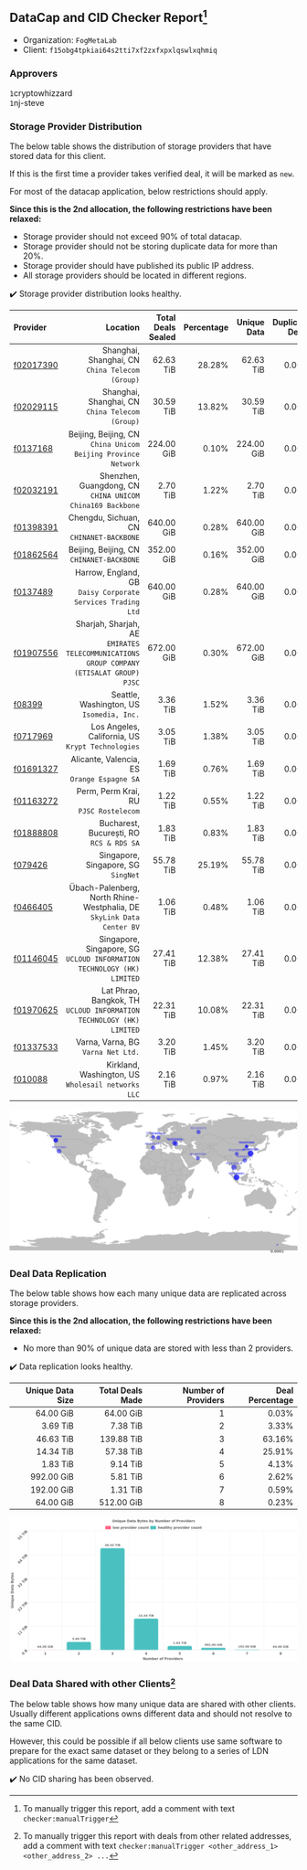 ## DataCap and CID Checker Report[^1]
 - Organization: `FogMetaLab`
 - Client: `f15obg4tpkiai64s2tti7xf2zxfxpxlqswlxqhmiq`
### Approvers
`1`cryptowhizzard<br/>`1`nj-steve

### Storage Provider Distribution
The below table shows the distribution of storage providers that have stored data for this client.

If this is the first time a provider takes verified deal, it will be marked as `new`.

For most of the datacap application, below restrictions should apply.

**Since this is the 2nd allocation, the following restrictions have been relaxed:**
 - Storage provider should not exceed 90% of total datacap.
 - Storage provider should not be storing duplicate data for more than 20%.
 - Storage provider should have published its public IP address.
 - All storage providers should be located in different regions.

✔️ Storage provider distribution looks healthy.

| Provider                                              |                                                                                   Location | Total Deals Sealed | Percentage | Unique Data | Duplicate Deals |
| :---------------------------------------------------- | -----------------------------------------------------------------------------------------: | -----------------: | ---------: | ----------: | --------------: |
| [f02017390](https://filfox.info/en/address/f02017390) |                                         Shanghai, Shanghai, CN<br/>`China Telecom (Group)` |          62.63 TiB |     28.28% |   62.63 TiB |           0.00% |
| [f02029115](https://filfox.info/en/address/f02029115) |                                         Shanghai, Shanghai, CN<br/>`China Telecom (Group)` |          30.59 TiB |     13.82% |   30.59 TiB |           0.00% |
| [f0137168](https://filfox.info/en/address/f0137168)   |                           Beijing, Beijing, CN<br/>`China Unicom Beijing Province Network` |         224.00 GiB |      0.10% |  224.00 GiB |           0.00% |
| [f02032191](https://filfox.info/en/address/f02032191) |                               Shenzhen, Guangdong, CN<br/>`CHINA UNICOM China169 Backbone` |           2.70 TiB |      1.22% |    2.70 TiB |           0.00% |
| [f01398391](https://filfox.info/en/address/f01398391) |                                               Chengdu, Sichuan, CN<br/>`CHINANET-BACKBONE` |         640.00 GiB |      0.28% |  640.00 GiB |           0.00% |
| [f01862564](https://filfox.info/en/address/f01862564) |                                               Beijing, Beijing, CN<br/>`CHINANET-BACKBONE` |         352.00 GiB |      0.16% |  352.00 GiB |           0.00% |
| [f0137489](https://filfox.info/en/address/f0137489)   |                             Harrow, England, GB<br/>`Daisy Corporate Services Trading Ltd` |         640.00 GiB |      0.28% |  640.00 GiB |           0.00% |
| [f01907556](https://filfox.info/en/address/f01907556) | Sharjah, Sharjah, AE<br/>`EMIRATES TELECOMMUNICATIONS GROUP COMPANY (ETISALAT GROUP) PJSC` |         672.00 GiB |      0.30% |  672.00 GiB |           0.00% |
| [f08399](https://filfox.info/en/address/f08399)       |                                               Seattle, Washington, US<br/>`Isomedia, Inc.` |           3.36 TiB |      1.52% |    3.36 TiB |           0.00% |
| [f0717969](https://filfox.info/en/address/f0717969)   |                                       Los Angeles, California, US<br/>`Krypt Technologies` |           3.05 TiB |      1.38% |    3.05 TiB |           0.00% |
| [f01691327](https://filfox.info/en/address/f01691327) |                                             Alicante, Valencia, ES<br/>`Orange Espagne SA` |           1.69 TiB |      0.76% |    1.69 TiB |           0.00% |
| [f01163272](https://filfox.info/en/address/f01163272) |                                                  Perm, Perm Krai, RU<br/>`PJSC Rostelecom` |           1.22 TiB |      0.55% |    1.22 TiB |           0.00% |
| [f01888808](https://filfox.info/en/address/f01888808) |                                                Bucharest, București, RO<br/>`RCS & RDS SA` |           1.83 TiB |      0.83% |    1.83 TiB |           0.00% |
| [f079426](https://filfox.info/en/address/f079426)     |                                                     Singapore, Singapore, SG<br/>`SingNet` |          55.78 TiB |     25.19% |   55.78 TiB |           0.00% |
| [f0466405](https://filfox.info/en/address/f0466405)   |                   Übach-Palenberg, North Rhine-Westphalia, DE<br/>`SkyLink Data Center BV` |           1.06 TiB |      0.48% |    1.06 TiB |           0.00% |
| [f01146045](https://filfox.info/en/address/f01146045) |                  Singapore, Singapore, SG<br/>`UCLOUD INFORMATION TECHNOLOGY (HK) LIMITED` |          27.41 TiB |     12.38% |   27.41 TiB |           0.00% |
| [f01970625](https://filfox.info/en/address/f01970625) |                    Lat Phrao, Bangkok, TH<br/>`UCLOUD INFORMATION TECHNOLOGY (HK) LIMITED` |          22.31 TiB |     10.08% |   22.31 TiB |           0.00% |
| [f01337533](https://filfox.info/en/address/f01337533) |                                                      Varna, Varna, BG<br/>`Varna Net Ltd.` |           3.20 TiB |      1.45% |    3.20 TiB |           0.00% |
| [f010088](https://filfox.info/en/address/f010088)     |                                      Kirkland, Washington, US<br/>`Wholesail networks LLC` |           2.16 TiB |      0.97% |    2.16 TiB |           0.00% |

<img src="https://raw.githubusercontent.com/data-preservation-programs/filplus-checker-assets/main/filecoin-project/filecoin-plus-large-datasets/issues/1619/1683600249493.png"/>

### Deal Data Replication
The below table shows how each many unique data are replicated across storage providers.


**Since this is the 2nd allocation, the following restrictions have been relaxed:**
- No more than 90% of unique data are stored with less than 2 providers.

✔️ Data replication looks healthy.

| Unique Data Size | Total Deals Made | Number of Providers | Deal Percentage |
| ---------------: | ---------------: | ------------------: | --------------: |
|        64.00 GiB |        64.00 GiB |                   1 |           0.03% |
|         3.69 TiB |         7.38 TiB |                   2 |           3.33% |
|        46.63 TiB |       139.88 TiB |                   3 |          63.16% |
|        14.34 TiB |        57.38 TiB |                   4 |          25.91% |
|         1.83 TiB |         9.14 TiB |                   5 |           4.13% |
|       992.00 GiB |         5.81 TiB |                   6 |           2.62% |
|       192.00 GiB |         1.31 TiB |                   7 |           0.59% |
|        64.00 GiB |       512.00 GiB |                   8 |           0.23% |

<img src="https://raw.githubusercontent.com/data-preservation-programs/filplus-checker-assets/main/filecoin-project/filecoin-plus-large-datasets/issues/1619/1683600250319.png"/>

### Deal Data Shared with other Clients[^3]
The below table shows how many unique data are shared with other clients.
Usually different applications owns different data and should not resolve to the same CID.

However, this could be possible if all below clients use same software to prepare for the exact same dataset or they belong to a series of LDN applications for the same dataset.

✔️ No CID sharing has been observed.

[^1]: To manually trigger this report, add a comment with text `checker:manualTrigger`

[^2]: Deals from those addresses are combined into this report as they are specified with `checker:manualTrigger`

[^3]: To manually trigger this report with deals from other related addresses, add a comment with text `checker:manualTrigger <other_address_1> <other_address_2> ...`
